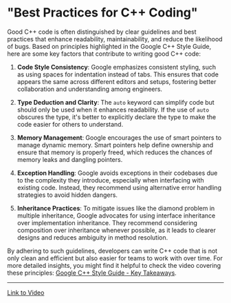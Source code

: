 # "Best Practices for C++ Coding"

Good C++ code is often distinguished by clear guidelines and best practices that enhance readability, maintainability, and reduce the likelihood of bugs. Based on principles highlighted in the Google C++ Style Guide, here are some key factors that contribute to writing good C++ code:

1. **Code Style Consistency**: Google emphasizes consistent styling, such as using spaces for indentation instead of tabs. This ensures that code appears the same across different editors and setups, fostering better collaboration and understanding among engineers.

2. **Type Deduction and Clarity**: The `auto` keyword can simplify code but should only be used when it enhances readability. If the use of `auto` obscures the type, it's better to explicitly declare the type to make the code easier for others to understand.

3. **Memory Management**: Google encourages the use of smart pointers to manage dynamic memory. Smart pointers help define ownership and ensure that memory is properly freed, which reduces the chances of memory leaks and dangling pointers.

4. **Exception Handling**: Google avoids exceptions in their codebases due to the complexity they introduce, especially when interfacing with existing code. Instead, they recommend using alternative error handling strategies to avoid hidden dangers.

5. **Inheritance Practices**: To mitigate issues like the diamond problem in multiple inheritance, Google advocates for using interface inheritance over implementation inheritance. They recommend considering composition over inheritance whenever possible, as it leads to clearer designs and reduces ambiguity in method resolution.

By adhering to such guidelines, developers can write C++ code that is not only clean and efficient but also easier for teams to work with over time. For more detailed insights, you might find it helpful to check the video covering these principles: [Google C++ Style Guide - Key Takeaways](https://youtu.be/6lU11IHfJgo?si=NkzzXQfWI7YVBXiE).

---

[Link to Video](https://youtu.be/6lU11IHfJgo?si=NkzzXQfWI7YVBXiE)